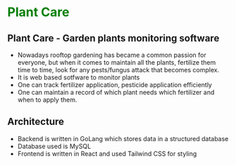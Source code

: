 
# <h1 style="color:green">Plant Care</h1>
## Plant Care - Garden plants monitoring software
- Nowadays rooftop gardening has became a common passion for everyone, but when it comes to maintain all the plants, fertilize them time to time, look for any pests/fungus attack that becomes complex.
- It is web based sotfware to monitor plants
- One can track fertilizer application, pesticide application efficiently
- One can maintain a record of which plant needs which fertilizer and when to apply them.

## Architecture
- Backend is written in GoLang which stores data in a structured database
- Database used is MySQL
- Frontend is written in React and used Tailwind CSS for styling 
